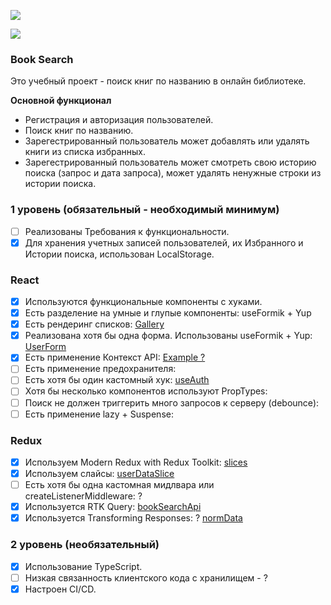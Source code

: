 <a href="https://github.com/Loresina/AstonReactProgect/actions"><img src="https://github.com/Loresina/AstonReactProgect/actions/workflows/cicd.yml/badge.svg" /></a>

<a href="https://codeclimate.com/github/Loresina/AstonReactProgect/maintainability"><img src="https://api.codeclimate.com/v1/badges/7ee0f3d964128a3116c9/maintainability" /></a>

### Book Search

Это учебный проект - поиск книг по названию в онлайн библиотеке.

**Основной функционал**

* Регистрация и авторизация пользователей.
* Поиск книг по названию.
* Зарегестрированный пользователь может добавлять или удалять книги из списка избранных.
* Зарегестрированный пользователь может смотреть свою историю поиска (запрос и дата запроса),
может удалять ненужные строки из истории поиска.


### 1 уровень (обязательный - необходимый минимум)
- [ ] Реализованы Требования к функциональности.
- [x] Для хранения учетных записей пользователей, их Избранного и Истории поиска, использован LocalStorage.

### React
- [x] Используются функциональные компоненты с хуками.
- [x] Есть разделение на умные и глупые компоненты: useFormik + Yup
- [x] Есть рендеринг списков: [Gallery]()
- [x] Реализована хотя бы одна форма. Использованы useFormik + Yup: [UserForm]()
- [x] Есть применение Контекст API: [Example ?]()
- [ ] Есть применение предохранителя:
- [ ] Есть хотя бы один кастомный хук: [useAuth]()
- [ ] Хотя бы несколько компонентов используют PropTypes:
- [ ] Поиск не должен триггерить много запросов к серверу (debounce):
- [ ] Есть применение lazy + Suspense:

### Redux
- [x] Используем Modern Redux with Redux Toolkit: [slices]()
- [x] Используем слайсы: [userDataSlice]()
- [ ] Есть хотя бы одна кастомная мидлвара или createListenerMiddleware: ?
- [x] Используется RTK Query: [bookSearchApi]()
- [x] Используется Transforming Responses: ? [normData]()

### 2 уровень (необязательный)
- [x] Использование TypeScript.
- [ ] Низкая связанность клиентского кода с хранилищем - ?
- [x] Настроен CI/CD.